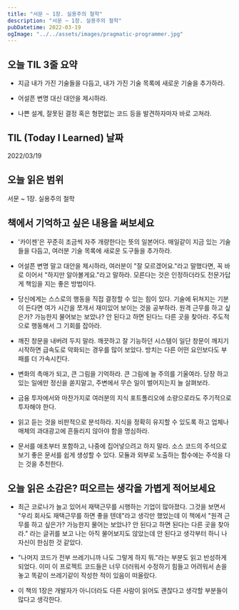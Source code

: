 ```yaml
---
title: "서문 ~ 1장. 실용주의 철학"
description: "서문 ~ 1장. 실용주의 철학"
pubDatetime: 2022-03-19
ogImage: "../../assets/images/pragmatic-programmer.jpg"
---
```


## 오늘 TIL 3줄 요약

- 지금 내가 가진 기술들을 다듬고, 내가 가진 기술 목록에 새로운 기술을 추가하라.

- 어설픈 변명 대신 대안을 제시하라.

- 나쁜 설계, 잘못된 결정 혹은 형편없는 코드 등을 발견하자마자 바로 고쳐라.

## TIL (Today I Learned) 날짜

2022/03/19

## 오늘 읽은 범위

서문 ~ 1장. 실용주의 철학

## 책에서 기억하고 싶은 내용을 써보세요

- '카이젠'은 꾸준히 조금씩 자주 개량한다는 뜻의 일본어다. 매일같이 지금 있는 기술들을 다듬고, 여러분 기술 목록에 새로운 도구들을 추가하라.

- 어설픈 변명 말고 대안을 제시하라, 여러분이 "잘 모르겠어요."라고 말했다면, 꼭 바로 이어서 "하지만 알아볼게요."라고 말하라. 모른다는 것은 인정하더라도 전문가답게 책임을 지는 좋은 방법이다.

- 당신에게는 스스로의 행동을 직접 결정할 수 있는 힘이 있다. 기술에 뒤쳐지는 기분이 든다면 여가 시간을 쪼개서 재미있어 보이는 것을 공부하라. 원격 근무를 하고 싶은가? 가능한지 물어보는 보았나? 안 된다고 하면 된다느 다른 곳을 찾아라. 주도적으로 행동해서 그 기회를 잡아라.

- 깨진 창문을 내버려 두지 말라. 깨끗하고 잘 기능하던 시스템이 일단 창문이 깨지기 시작하면 급속도로 악화되는 경우를 많이 보았다. 방치는 다른 어떤 요인보다도 부패를 더 가속시킨다.

- 변화의 촉매가 되고, 큰 그림을 기억하라. 큰 그림에 늘 주의를 기울여라. 당장 하고 있는 일에만 정신을 쏟지말고, 주변에서 무슨 일이 벌어지는지 늘 살펴보라.

- 금융 투자에서와 마찬가지로 여러분의 지식 포트폴리오에 소량으로라도 주기적으로 투자해야 한다.

- 읽고 듣는 것을 비판적으로 분석하라. 지식을 정확히 유지할 수 있도록 하고 업체나 매체의 과대광고에 흔들리지 않아야 함을 명심하라.

- 문서를 애초부터 포함하고, 나중에 집어넣으려고 하지 말라. 소스 코드의 주석으로 보기 좋은 문서를 쉽게 생성할 수 있다. 모듈과 외부로 노출하는 함수에는 주석을 다는 것을 추천한다.

## 오늘 읽은 소감은? 떠오르는 생각을 가볍게 적어보세요

- 최근 코로나가 늘고 있어서 재택근무를 시행하는 기업이 많아졌다. 그것을 보면서 "우리 회사도 재택근무를 하면 좋을 텐데"라고 생각만 했었는데 이 책에서 "원격 근무를 하고 싶은가? 가능한지 물어는 보았나? 안 된다고 하면 된다는 다른 곳을 찾아라." 라는 글귀를 보고 나는 아직 물어보지도 않았는데 안 된다고 생각부터 하니 나 자신이 한심한 것 같았다.

- "나머지 코드가 전부 쓰레기니까 나도 그렇게 하지 뭐."라는 부분도 읽고 반성하게 되었다. 이미 이 프로젝트 코드들은 너무 더러워서 수정하기 힘들고 어려워서 손을 놓고 똑같이 쓰레기같이 작성한 적이 있음이 떠올랐다.

- 이 책의 1장은 개발자가 아니더라도 다른 사람이 읽어도 괜찮다고 생각할 부분들이 많다고 생각한다.
